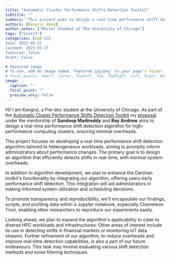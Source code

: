 ```yaml
---
title: "Automatic Cluster Performance Shifts Detection Toolkit"
subtitle: ""
summary: "This project aims to design a real-time performance shift detection algorithm for high-performance computing clusters, ensuring minimal overheads."
authors: [Kangrui Wang]
author_notes: ["Master Student at The University of Chicago"]
tags: ["osre23"]
categories: [SoR'23]
date: 2023-05-27
lastmod: 2023-05-27
featured: false
draft: false

# Featured image
# To use, add an image named `featured.jpg/png` to your page's folder.
# Focal points: Smart, Center, TopLeft, Top, TopRight, Left, Right, BottomLeft, Bottom, BottomRight.
image:
  caption: ""
  focal_point: ""
  preview_only: false
---
```

Hi! I am Kangrui, a Pre-doc student at the University of Chicago. As part of the [Automatic Cluster Performance Shifts Detection Toolkit](/project/osre23/anl/perfdrift) my [proposal](https://drive.google.com/file/d/1AxpgWLzF3oKTFlD8q6JYS35CxxJ6c76X/view?usp=share_link) under the mentorship of **Sandeep Madireddy** and **Ray Andrew** aims to design a real-time performance shift detection algorithm for high-performance computing clusters, ensuring minimal overheads.

This project focuses on developing a real-time performance shift detection algorithm tailored to heterogeneous workloads, aiming to promptly inform administrators about performance changes. The primary goal is to design an algorithm that efficiently detects shifts in real-time, with minimal system overheads.

In addition to algorithm development, we plan to enhance the Darshan toolkit's functionality by integrating our algorithm, offering users early performance shift detection. This integration will aid administrators in making informed system utilization and scheduling decisions.

To promote transparency and reproducibility, we'll encapsulate our findings, scripts, and profiling data within a Jupyter notebook, especially Chameleon Trovi, enabling other researchers to reproduce our experiments easily.

Looking ahead, we plan to expand the algorithm's applicability to cater to diverse HPC workloads and infrastructures. Other areas of interest include its use in detecting shifts in financial markets or monitoring IoT data streams. Further refinement of our algorithm, to reduce overheads and improve real-time detection capabilities, is also a part of our future endeavours. This task may involve evaluating various shift detection methods and noise filtering techniques.
